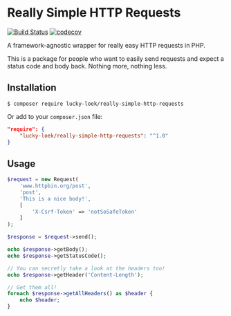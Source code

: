 # Really Simple HTTP Requests

[![Build Status](https://travis-ci.com/loekiedepo/Really-Simple-Http-Requests.svg?branch=master)](https://travis-ci.com/loekiedepo/Really-Simple-Http-Requests) [![codecov](https://codecov.io/gh/loekiedepo/Really-Simple-Http-Requests/branch/master/graph/badge.svg)](https://codecov.io/gh/loekiedepo/Really-Simple-Http-Requests)



A framework-agnostic wrapper for really easy HTTP requests in PHP.

This is a package for people who want to easily send requests and expect a status code and body back. Nothing more, nothing less.

## Installation

```shell
$ composer require lucky-loek/really-simple-http-requests
```

Or add to your `composer.json` file:

```json
"require": {
    "lucky-loek/really-simple-http-requests": "^1.0"
}
```

## Usage

```php
$request = new Request(
    'www.httpbin.org/post',
    'post',
    'This is a nice body!',
    [
        'X-Csrf-Token' => 'notSoSafeToken'
    ]
);

$response = $request->send();

echo $response->getBody();
echo $response->getStatusCode();

// You can secretly take a look at the headers too!
echo $response->getHeader('Content-Length');

// Get them all!
foreach $response->getAllHeaders() as $header {
    echo $header;
}
```
